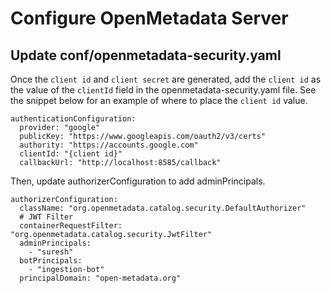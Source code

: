 # Configure OpenMetadata Server

## Update conf/openmetadata-security.yaml

Once the `client id` and `client secret` are generated, add the `client id` as the value of the `clientId` field in the openmetadata-security.yaml file. See the snippet below for an example of where to place the `client id` value.

```
authenticationConfiguration:
  provider: "google"
  publicKey: "https://www.googleapis.com/oauth2/v3/certs"
  authority: "https://accounts.google.com"
  clientId: "{client id}"
  callbackUrl: "http://localhost:8585/callback"
```

Then, update authorizerConfiguration to add adminPrincipals.

```
authorizerConfiguration:
  className: "org.openmetadata.catalog.security.DefaultAuthorizer"
  # JWT Filter
  containerRequestFilter: "org.openmetadata.catalog.security.JwtFilter"
  adminPrincipals:
    - "suresh"
  botPrincipals:
    - "ingestion-bot"
  principalDomain: "open-metadata.org"
```
